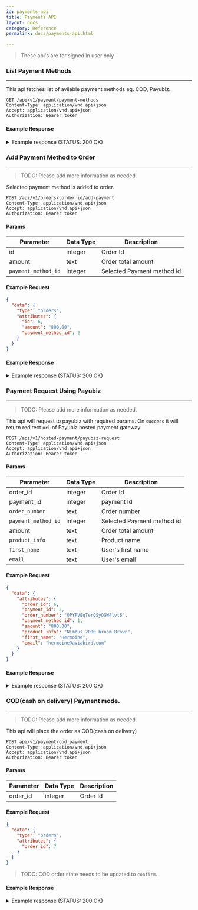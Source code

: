 ```yaml
---
id: payments-api
title: Payments API
layout: docs
category: Reference
permalink: docs/payments-api.html

---
```


> These api's are for signed in user only

### List Payment Methods

---

This api fetches list of avilable payment methods eg. COD, Payubiz.


```text
GET /api/v1/payment/payment-methods
Content-Type: application/vnd.api+json
Accept: application/vnd.api+json
Authorization: Bearer token
```
#### Example Response
<details><summary> Example response (STATUS: 200 OK)</summary>

```json
{
  "data": [
    {
      "attributes": {
        "active?": true,
        "code": "hpm",
        "description": "Hosted payment",
        "live_mode?": false,
        "name": "Payubiz"
      },
      "id": "1",
      "links": {
        "self": "/payment/payment-methods/1"
      },
      "type": "payment_method"
    },
    {
      "attributes": {
        "active?": true,
        "code": "cod",
        "description": "cash on delivery",
        "live_mode?": false,
        "name": "COD"
      },
      "id": "2",
      "links": {
        "self": "/payment/payment-methods/2"
      },
      "type": "payment_method"
    }
  ],
  "jsonapi": {
    "version": "1.0"
  }
}
```

</details>

### Add Payment Method to Order

---
> TODO: Please add more information as needed.

Selected payment method is added to order.

```text
POST /api/v1/orders/:order_id/add-payment
Content-Type: application/vnd.api+json
Accept: application/vnd.api+json
Authorization: Bearer token
```
#### Params

| Parameter     | Data Type     | Description    |
| ------------- | ------------- | -------------  |
| id            | integer       | Order Id       |
| amount        | text          | Order total amount |
| `payment_method_id` | integer | Selected Payment method id|


#### Example Request

```json
{  
  "data": {
    "type": "orders", 
    "attributes": {
      "id": 6,
      "amount": "800.00",
      "payment_method_id": 2
    }
  }
}
```

#### Example Response
<details><summary> Example response (STATUS: 200 OK)</summary>

```json
{
  "data": {
    "attributes": {
      "adjustment_total": null,
      "billing_address": {
        "address_line_1": "Hampstead Garden Suburb, Heathgate",
        "address_line_2": null,
        "alternate_phone": null,
        "city": "London",
        "country_id": 80,
        "first_name": "Hermoine",
        "id": "f76771f6-37fb-4675-b2c2-c7205307cb1b",
        "last_name": "Grengers",
        "phone": "1212121212",
        "state_id": 1493,
        "zip_code": "123456"
      },
      "item_count": 1,
      "number": "0PYPVEqTerQSyQGW4lvt6",
      "order_total_amount": {
        "amount": "800.00",
        "currency": "USD"
      },
      "promot_total": null,
      "shipping_address": {
        "address_line_1": "Hampstead Garden Suburb, Heathgate",
        "address_line_2": null,
        "alternate_phone": null,
        "city": "London",
        "country_id": 80,
        "first_name": "Hermoine",
        "id": "8af1a642-3c73-420f-a87a-ea2d5d141616",
        "last_name": "Grengers",
        "phone": "1212121212",
        "state_id": 1493,
        "zip_code": "123456"
      },
      "state": "payment",
      "user_id": 5
    },
    "id": "6",
    "links": {
      "self": "/orders/6"
    },
    "relationships": {
      "line_items": {
        "data": [
          {
            "id": "11",
            "type": "line_item"
          }
        ]
      },
      "packages": {},
      "payments": {
        "data": [
          {
            "id": "1",
            "type": "payment"
          }
        ]
      }
    },
    "type": "order"
  },
  "included": [
    {
      "attributes": {
        "amount": {
          "amount": "800.00000000",
          "currency": "USD"
        },
        "payment_method_id": 2,
        "slug": "payment_slug-WCGCxaw3o7toS8xdefeSz"
      },
      "id": "1",
      "type": "payment"
    },
    {
      "attributes": {
        "id": 11,
        "product_id": 12,
        "quantity": 1,
        "total_price": "800.00",
        "unit_price": {
          "amount": "800.00",
          "currency": "USD"
        }
      },
      "id": "11",
      "links": {
        "self": "/line_items/11"
      },
      "relationships": {
        "product": {
          "data": {
            "id": "12",
            "type": "product"
          }
        }
      },
      "type": "line_item"
    }
  ],
  "jsonapi": {
    "version": "1.0"
  }
}
```
</details>

### Payment Request Using Payubiz

---
> TODO: Please add more information as needed.

This api will request to payubiz with required params. On `success` it will return redirect `url` of Payubiz hosted payment gateway. 

```text
POST /api/v1/hosted-payment/payubiz-request
Content-Type: application/vnd.api+json
Accept: application/vnd.api+json
Authorization: Bearer token
```

#### Params

| Parameter         | Data Type     | Description |
| -------------     | ------------- | ------------- |
| order_id    | integer    | Order Id               |
| payment_id  | integer    | payment Id             |
| `order_number`| text       | Order number         |
| `payment_method_id`| integer| Selected Payment method id|
| amount      | text       | Order total amount     |
| `product_info `| text    | Product name           |
| `first_name `| text      | User's first name      |
| `email `     | text      | User's email           |




#### Example Request

```json
{
  "data": {
    "attributes": {
      "order_id": 6,
      "payment_id": 2,
      "order_number": "0PYPVEqTerQSyQGW4lvt6",
      "payment_method_id": 1,
      "amount": "800.00",
      "product_info": "Nimbus 2000 broom Brown",
      "first_name": "Hermoine",
      "email": "hermoine@aviabird.com"
    }
  }
}
```

#### Example Response
<details><summary> Example response (STATUS: 200 OK)</summary>

```json
{
  "url": "https://test.payu.in/_payment_options?mihpayid=<some_id>"
}
```
</details>


### COD(cash on delivery) Payment mode.

---
> TODO: Please add more information as needed.

This api will place the order as COD(cash on delivery)

```text
POST api/v1/payment/cod_payment
Content-Type: application/vnd.api+json
Accept: application/vnd.api+json
Authorization: Bearer token
```

#### Params

| Parameter     | Data Type     | Description   |
| ------------- | ------------- | ------------- |
| order_id      | integer       | Order Id      |


#### Example Request

```json
{
  "data": {
    "type": "orders",
    "attributes": {
      "order_id": 7
    }
  }
}
```
> TODO: COD order state needs to be updated to `confirm`.

#### Example Response
<details><summary> Example response (STATUS: 200 OK)</summary>

```json
{
  "data": {
    "attributes": {
      "adjustment_total": null,
      "billing_address": {
        "address_line_1": "Hampstead Garden Suburb, Heathgate",
        "address_line_2": null,
        "alternate_phone": null,
        "city": "London",
        "country_id": 80,
        "first_name": "Hermoine",
        "id": "eb8bbc2e-61e2-4e67-8190-72e07f65cff5",
        "last_name": "Grengers",
        "phone": "1212121212",
        "state_id": 1493,
        "zip_code": "123456"
      },
      "item_count": 1,
      "number": "JsjUbIJexU6BZR6tWkQwy",
      "order_total_amount": {
        "amount": "1000.00",
        "currency": "USD"
      },
      "promot_total": null,
      "shipping_address": {
        "address_line_1": "Hampstead Garden Suburb, Heathgate",
        "address_line_2": null,
        "alternate_phone": null,
        "city": "London",
        "country_id": 80,
        "first_name": "Hermoine",
        "id": "468b0c6c-560c-480b-ad18-a0ddb233f650",
        "last_name": "Grengers",
        "phone": "1212121212",
        "state_id": 1493,
        "zip_code": "123456"
      },
      "state": "payment",
      "user_id": 5
    },
    "id": "7",
    "links": {
      "self": "/orders/7"
    },
    "relationships": {
      "line_items": {},
      "packages": {},
      "payments": {}
    },
    "type": "order"
  },
  "jsonapi": {
    "version": "1.0"
  }
}
```
</details>

